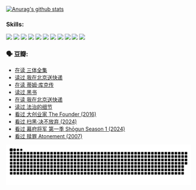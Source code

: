 
[![Anurag's github stats](https://github-readme-stats.vercel.app/api?username=w940853815)](https://github.com/anuraghazra/github-readme-stats)

### Skills:

<code><img height="32" src="https://cdn.jsdelivr.net/npm/simple-icons@v5/icons/python.svg"></code>
<code><img height="32" src="https://cdn.jsdelivr.net/npm/simple-icons@v5/icons/javascript.svg"></code>
<code><img height="32" src="https://cdn.jsdelivr.net/npm/simple-icons@v5/icons/django.svg"></code>
<code><img height="32" src="https://cdn.jsdelivr.net/npm/simple-icons@v5/icons/flask.svg"></code>
<code><img height="32" src="https://cdn.jsdelivr.net/npm/simple-icons@v5/icons/vuetify.svg"></code>
<code><img height="32" src="https://cdn.jsdelivr.net/npm/simple-icons@v5/icons/git.svg"></code>
<code><img height="32" src="https://cdn.jsdelivr.net/npm/simple-icons@v5/icons/docker.svg"></code>
<code><img height="32" src="https://cdn.jsdelivr.net/npm/simple-icons@v5/icons/postgresql.svg"></code>
<code><img height="32" src="https://cdn.jsdelivr.net/npm/simple-icons@v5/icons/elasticsearch.svg"></code>
<code><img height="32" src="https://cdn.jsdelivr.net/npm/simple-icons@v5/icons/macos.svg"></code>
<code><img height="32" src="https://cdn.jsdelivr.net/npm/simple-icons@v5/icons/linux.svg"></code>

### 🗣 豆瓣:

<!-- DOUBAN-ACTIVITIES:START -->
- [在读 三体全集](https://www.douban.com/people/136069238/status/4672842521/?_i=22543360)
- [读过 我在北京送快递](https://www.douban.com/people/136069238/status/4672842036/?_i=22543360)
- [在读 蒂姆·库克传](https://www.douban.com/people/136069238/status/4663517053/?_i=22543361)
- [读过 黑书](https://www.douban.com/people/136069238/status/4663516022/?_i=22543361)
- [在读 我在北京送快递](https://www.douban.com/people/136069238/status/4658098365/?_i=22543361)
- [读过 法治的细节](https://www.douban.com/people/136069238/status/4657347558/?_i=22543361)
- [看过 大创业家 The Founder‎ (2016)](https://www.douban.com/people/136069238/status/4649667693/?_i=22543361)
- [看过 扫黑·决不放弃‎ (2024)](https://www.douban.com/people/136069238/status/4648051460/?_i=22543361)
- [看过 幕府将军 第一季 Shōgun Season 1‎ (2024)](https://www.douban.com/people/136069238/status/4642727883/?_i=22543361)
- [看过 赎罪 Atonement‎ (2007)](https://www.douban.com/people/136069238/status/4640061894/?_i=22543361)
<!-- DOUBAN-ACTIVITIES:END -->


![Snake animation](https://raw.githubusercontent.com/w940853815/w940853815/output/github-contribution-grid-snake.svg)

<!--
**w940853815/w940853815** is a ✨ _special_ ✨ repository because its `README.md` (this file) appears on your GitHub profile.

Here are some ideas to get you started:

- 🔭 I’m currently working on ...
- 🌱 I’m currently learning ...
- 👯 I’m looking to collaborate on ...
- 🤔 I’m looking for help with ...
- 💬 Ask me about ...
- 📫 How to reach me: ...
- 😄 Pronouns: ...
- ⚡ Fun fact: ...
-->
